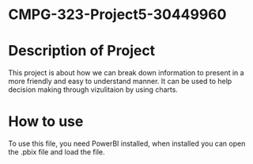 # CMPG-323-Project5-30449960

# Description of Project

This project is about how we can break down information to present in a more friendly and easy to understand manner. It can be used to help decision making through vizulitaion by using charts.

# How to use

To use this file, you need PowerBI installed, when installed you can open the .pbix file and load the file.

